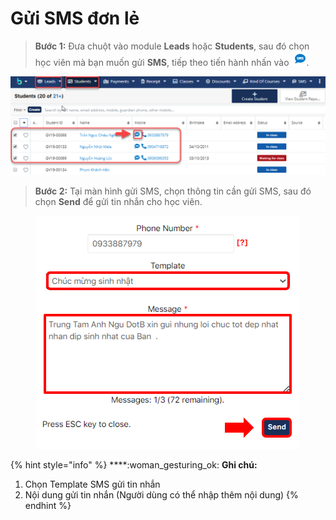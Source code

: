# Gửi SMS đơn lẻ

> **Bước 1:** Đưa chuột vào module **Leads** hoặc **Students**, sau đó chọn học viên mà bạn muốn gửi **SMS**, tiếp theo tiến hành nhấn vào <img src="../../../.gitbook/assets/smsdonle.png" alt="" data-size="original">.

![](../../../.gitbook/assets/smsdonle1.png)

> **Bước 2:** Tại màn hình gửi SMS, chọn thông tin cần gửi SMS, sau đó chọn **Send** để gửi tin nhắn cho học viên.

<figure><img src="../../../.gitbook/assets/image (111).png" alt=""><figcaption></figcaption></figure>

{% hint style="info" %}
****:woman\_gesturing\_ok: **Ghi chú:**

1. Chọn Template SMS gửi tin nhắn&#x20;
2. Nội dung gửi tin nhắn (Người dùng có thể nhập thêm nội dung)
{% endhint %}
